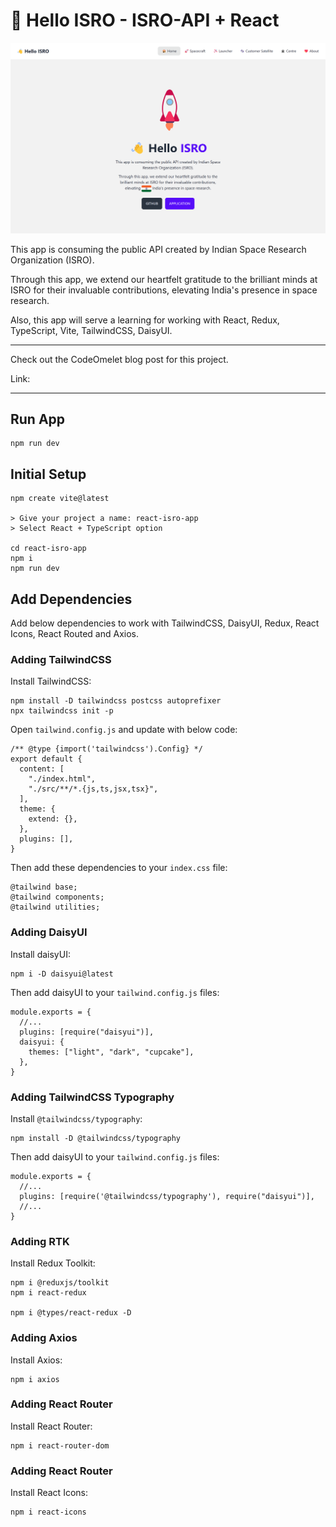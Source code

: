 # 👋 Hello ISRO - ISRO-API + React

![](https://raw.githubusercontent.com/ZakiMohammed/react-isro-app/master/public/banner.png)

This app is consuming the public API created by Indian Space Research Organization (ISRO).

Through this app, we extend our heartfelt gratitude to the brilliant minds at ISRO for their invaluable contributions, elevating  India's presence in space research.

Also, this app will serve a learning for working with React, Redux, TypeScript, Vite, TailwindCSS, DaisyUI.
___

Check out the CodeOmelet blog post for this project.

Link: 
___

## Run App

```
npm run dev
```

## Initial Setup

```
npm create vite@latest

> Give your project a name: react-isro-app
> Select React + TypeScript option

cd react-isro-app
npm i
npm run dev
```

## Add Dependencies

Add below dependencies to work with TailwindCSS, DaisyUI, Redux, React Icons, React Routed and Axios.

### Adding TailwindCSS

Install TailwindCSS:
```
npm install -D tailwindcss postcss autoprefixer
npx tailwindcss init -p
```

Open `tailwind.config.js` and update with below code:
```
/** @type {import('tailwindcss').Config} */
export default {
  content: [
    "./index.html",
    "./src/**/*.{js,ts,jsx,tsx}",
  ],
  theme: {
    extend: {},
  },
  plugins: [],
}
```

Then add these dependencies to your `index.css` file:
```
@tailwind base;
@tailwind components;
@tailwind utilities;
```

### Adding DaisyUI

Install daisyUI:
```
npm i -D daisyui@latest
```

Then add daisyUI to your `tailwind.config.js` files:
```
module.exports = {
  //...
  plugins: [require("daisyui")],
  daisyui: {
    themes: ["light", "dark", "cupcake"],
  },
}
```

### Adding TailwindCSS Typography

Install `@tailwindcss/typography`:
```
npm install -D @tailwindcss/typography
```

Then add daisyUI to your `tailwind.config.js` files:
```
module.exports = {
  //...
  plugins: [require('@tailwindcss/typography'), require("daisyui")],
  //...
}
```

### Adding RTK

Install Redux Toolkit:

```
npm i @reduxjs/toolkit
npm i react-redux

npm i @types/react-redux -D
```

### Adding Axios

Install Axios:

```
npm i axios
```

### Adding React Router

Install React Router:

```
npm i react-router-dom
```

### Adding React Router

Install React Icons:

```
npm i react-icons
```